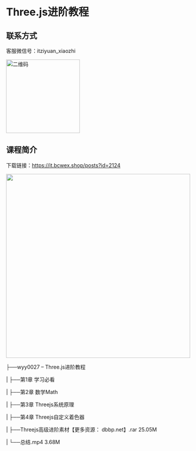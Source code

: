 # Three.js进阶教程

## 联系方式

客服微信号：itziyuan_xiaozhi

<img src="https://ziyuanyun.oss-cn-guangzhou.aliyuncs.com/common/20240614073449/666b82192834a.jpg" width="200" height="200" alt="二维码">

## 课程简介

下载链接：https://it.bcwex.shop/posts?id=2124

<img src="https://ziyuanyun.oss-cn-guangzhou.aliyuncs.com/yun/20240515183654/664490466bbe8.jpg" width="500" alt="">

  ├──wyy0027 &#8211; Three.js进阶教程

 | ├──第1章 学习必看

 | ├──第2章 数学Math

 | ├──第3章 Threejs系统原理

 | ├──第4章 Threejs自定义着色器

 | ├──Threejs高级进阶素材【更多资源： dbbp.net】.rar 25.05M

 | └──总结.mp4 3.68M

  